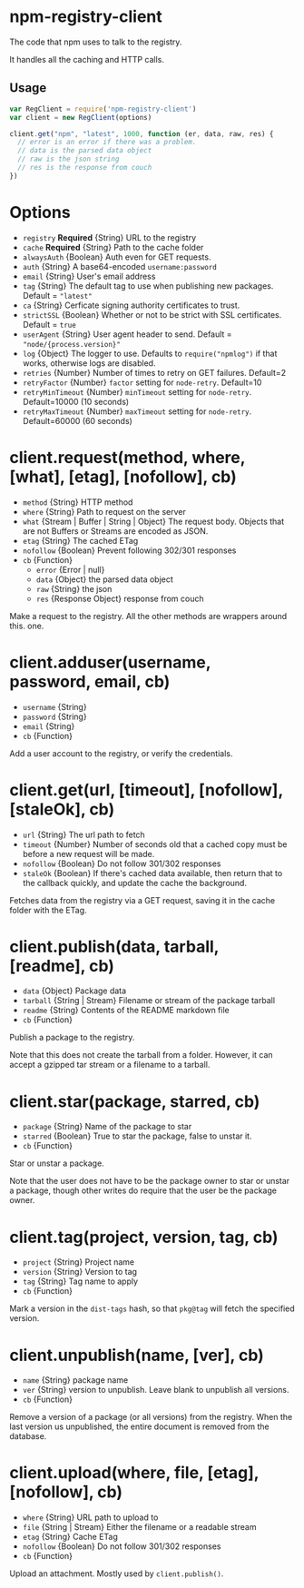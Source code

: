 # npm-registry-client

The code that npm uses to talk to the registry.

It handles all the caching and HTTP calls.

## Usage

```javascript
var RegClient = require('npm-registry-client')
var client = new RegClient(options)

client.get("npm", "latest", 1000, function (er, data, raw, res) {
  // error is an error if there was a problem.
  // data is the parsed data object
  // raw is the json string
  // res is the response from couch
})
```

# Options

* `registry` **Required** {String} URL to the registry
* `cache` **Required** {String} Path to the cache folder
* `alwaysAuth` {Boolean} Auth even for GET requests.
* `auth` {String} A base64-encoded `username:password`
* `email` {String} User's email address
* `tag` {String} The default tag to use when publishing new packages.
  Default = `"latest"`
* `ca` {String} Cerficate signing authority certificates to trust.
* `strictSSL` {Boolean} Whether or not to be strict with SSL
  certificates.  Default = `true`
* `userAgent` {String} User agent header to send.  Default =
  `"node/{process.version}"`
* `log` {Object} The logger to use.  Defaults to `require("npmlog")` if
  that works, otherwise logs are disabled.
* `retries` {Number} Number of times to retry on GET failures.
  Default=2
* `retryFactor` {Number} `factor` setting for `node-retry`. Default=10
* `retryMinTimeout` {Number} `minTimeout` setting for `node-retry`.
  Default=10000 (10 seconds)
* `retryMaxTimeout` {Number} `maxTimeout` setting for `node-retry`.
  Default=60000 (60 seconds)

# client.request(method, where, [what], [etag], [nofollow], cb)

* `method` {String} HTTP method
* `where` {String} Path to request on the server
* `what` {Stream | Buffer | String | Object} The request body.  Objects
  that are not Buffers or Streams are encoded as JSON.
* `etag` {String} The cached ETag
* `nofollow` {Boolean} Prevent following 302/301 responses
* `cb` {Function}
  * `error` {Error | null}
  * `data` {Object} the parsed data object
  * `raw` {String} the json
  * `res` {Response Object} response from couch

Make a request to the registry.  All the other methods are wrappers
around this. one.

# client.adduser(username, password, email, cb)

* `username` {String}
* `password` {String}
* `email` {String}
* `cb` {Function}

Add a user account to the registry, or verify the credentials.

# client.get(url, [timeout], [nofollow], [staleOk], cb)

* `url` {String} The url path to fetch
* `timeout` {Number} Number of seconds old that a cached copy must be
  before a new request will be made.
* `nofollow` {Boolean} Do not follow 301/302 responses
* `staleOk` {Boolean} If there's cached data available, then return that
  to the callback quickly, and update the cache the background.

Fetches data from the registry via a GET request, saving it in
the cache folder with the ETag.

# client.publish(data, tarball, [readme], cb)

* `data` {Object} Package data
* `tarball` {String | Stream} Filename or stream of the package tarball
* `readme` {String} Contents of the README markdown file
* `cb` {Function}

Publish a package to the registry.

Note that this does not create the tarball from a folder.  However, it
can accept a gzipped tar stream or a filename to a tarball.

# client.star(package, starred, cb)

* `package` {String} Name of the package to star
* `starred` {Boolean} True to star the package, false to unstar it.
* `cb` {Function}

Star or unstar a package.

Note that the user does not have to be the package owner to star or
unstar a package, though other writes do require that the user be the
package owner.

# client.tag(project, version, tag, cb)

* `project` {String} Project name
* `version` {String} Version to tag
* `tag` {String} Tag name to apply
* `cb` {Function}

Mark a version in the `dist-tags` hash, so that `pkg@tag`
will fetch the specified version.

# client.unpublish(name, [ver], cb)

* `name` {String} package name
* `ver` {String} version to unpublish. Leave blank to unpublish all
  versions.
* `cb` {Function}

Remove a version of a package (or all versions) from the registry.  When
the last version us unpublished, the entire document is removed from the
database.

# client.upload(where, file, [etag], [nofollow], cb)

* `where` {String} URL path to upload to
* `file` {String | Stream} Either the filename or a readable stream
* `etag` {String} Cache ETag
* `nofollow` {Boolean} Do not follow 301/302 responses
* `cb` {Function}

Upload an attachment.  Mostly used by `client.publish()`.
